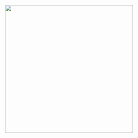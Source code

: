<p align="center"><a href="https://quoted.arthaud.dev" target="_blank"><img src="https://quoted.arthaud.dev/img/hero.min.png" width="400"></a></p>
